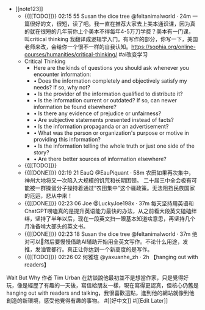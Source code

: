 - [[note123]]
    - {{[[TODO]]}} 02:15 55 
Susan the dice tree
@feltanimalworld
·
24m
一篇很好的文，很短，读了吧。我一直在推荐大家去上美本通识课，因为真的就在很短的几年前你上个美本不得每年4-5万刀学费？美本有一门课，叫critical thinking 我翻译成逻辑学入门。有写作的部分，你写一下，美国老师来改，会给你一个很不一样的自我认知。https://sophia.org/online-courses/humanities/critical-thinking/ #ai改变学习
    - Critical Thinking
        - Here are the kinds of questions you should ask whenever you encounter information:
        - • Does the information completely and objectively satisfy my needs? If so, why not?
        - • Is the provider of the information qualified to distribute it?
        - • Is the information current or outdated? If so, can newer information be found elsewhere?
        - • Is there any evidence of prejudice or unfairness?
        - • Are subjective statements presented instead of facts?
        - • Is the information propaganda or an advertisement?
        - • What was the person or organization's purpose or motive in providing this information?
        - • Is the information telling the whole truth or just one side of the story?
        - • Are there better sources of information elsewhere?
    - {{[[TODO]]}} 
    - {{[[DONE]]}} 02:19 21 
EauQ
@EauPiquant
·
58m
农田如果再次集中，神州大地将又一次陷入大规模的饥荒和长期困顿。
二十届三中全会极有可能被一群操蛋分子操持着通过“农田集中”这个骚政策。无法阻挡民族国家的厄运，悲从中来！
    - {{[[DONE]]}} 02:23 06 
Joe
@LuckyJoe198x
·
37m
每天坚持用英语和ChatGPT唠嗑真的是提升英语能力最快的办法，从之前看大段英文磕磕绊绊，坚持了半年以后，现在一段英文扫一眼基本知道啥意思，再坚持几个月准备啃大部头的英文书。
    - {{[[DONE]]}} 02:23 18 Susan the dice tree
@feltanimalworld
·
37m
绝对可以🙌然后要慢慢借助AI辅助开始用全英文写作。不论什么用途，发推，发油管都行。真正让你达到一个新高度的是写作。
    - {{[[TODO]]}} 02:26 02 何雅瑄
@yaxuanhe_zh
·
2h
【hanging out with readers】

Wait But Why 作者 Tim Urban 在訪談說他最初並不是想當作家，只是覺得好玩，像是經歷了有趣的一天後，寫信給朋友一樣，現在寫得更認真，但核心仍舊是 hanging out with readers and talking，我很喜歡這點，進到他的網站就像到他創造的新環境，感受他覺得有趣的事物。 #[[好中文]] #[[Edit Later]]
